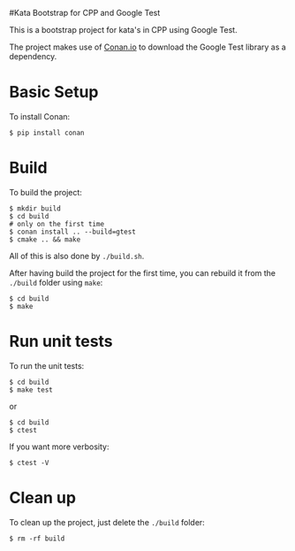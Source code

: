 #Kata Bootstrap for CPP and Google Test

This is a bootstrap project for kata's in CPP  using Google Test.

The project makes use of [Conan.io](https://conan.io/) to download the Google Test library as a dependency.

# Basic Setup

To install Conan:

```
$ pip install conan
```

# Build

To build the project:

```
$ mkdir build
$ cd build
# only on the first time
$ conan install .. --build=gtest
$ cmake .. && make
```

All of this is also done by `./build.sh`.

After having build the project for the first time, you can rebuild it from the `./build` folder using `make`:

```
$ cd build
$ make
```

# Run unit tests

To run the unit tests:
```
$ cd build
$ make test
```

or

```
$ cd build
$ ctest
```

If you want more verbosity:

```
$ ctest -V
```

# Clean up

To clean up the project, just delete the `./build` folder:

```
$ rm -rf build
```

